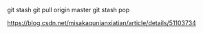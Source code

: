 git stash
git pull origin master
git stash pop

https://blog.csdn.net/misakaqunianxiatian/article/details/51103734